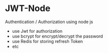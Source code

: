 # JWT-Node
Authentication / Authorization using node js

- use Jwt for authorization
- use bcrypt for encrypt/decrypt the password
- use Redis for storing refresh Token
- etc
